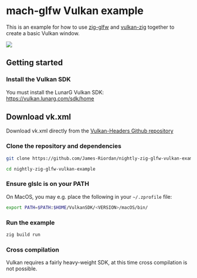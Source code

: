 # mach-glfw Vulkan example

This is an example for how to use [zig-glfw](https://github.com/James-Riordan/zig-glfw) and [vulkan-zig](https://github.com/snektron/vulkan-zig) together to create a basic Vulkan window.

![](https://user-images.githubusercontent.com/3173176/139573985-d862f35a-e78e-40c2-bc0c-9c4fb68d6ecd.png)

## Getting started

### Install the Vulkan SDK

You must install the LunarG Vulkan SDK: https://vulkan.lunarg.com/sdk/home

## Download vk.xml

Download vk.xml directly from the [Vulkan-Headers Github repository](https://github.com/KhronosGroup/Vulkan-Headers/blob/main/registry/vk.xml)

### Clone the repository and dependencies

```sh
git clone https://github.com/James-Riordan/nightly-zig-glfw-vulkan-example

cd nightly-zig-glfw-vulkan-example
```

### Ensure glslc is on your PATH

On MacOS, you may e.g. place the following in your `~/.zprofile` file:

```sh
export PATH=$PATH:$HOME/VulkanSDK/<VERSION>/macOS/bin/
```

### Run the example

```sh
zig build run
```

### Cross compilation

Vulkan requires a fairly heavy-weight SDK, at this time cross compilation is not possible.
